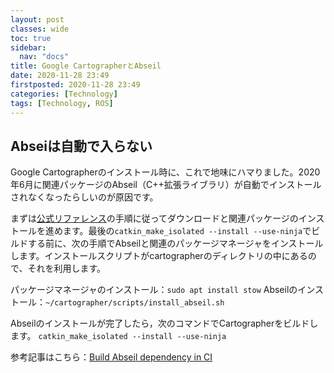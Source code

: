 ```yaml
---
layout: post
classes: wide
toc: true
sidebar:
  nav: "docs"
title: Google CartographerとAbseil
date: 2020-11-28 23:49
firstposted: 2020-11-28 23:49
categories: [Technology]
tags: [Technology, ROS]
---
```




## Abseiは自動で入らない

Google Cartographerのインストール時に、これで地味にハマりました。2020年6月に関連パッケージのAbseil（C++拡張ライブラリ）が自動でインストールされなくなったらしいのが原因です。

<!-- more -->

まずは[公式リファレンス](https://google-cartographer-ros.readthedocs.io/en/latest/compilation.html)の手順に従ってダウンロードと関連パッケージのインストールを進めます。最後の```catkin_make_isolated --install --use-ninja```でビルドする前に、次の手順でAbseilと関連のパッケージマネージャをインストールします。インストールスクリプトがcartographerのディレクトリの中にあるので、それを利用します。

パッケージマネージャのインストール：```sudo apt install stow```
Abseilのインストール：```~/cartographer/scripts/install_abseil.sh```

Abseilのインストールが完了したら，次のコマンドでCartographerをビルドします。
```catkin_make_isolated --install --use-ninja```

参考記事はこちら：[Build Abseil dependency in CI](https://github.com/cartographer-project/cartographer_ros/pull/1485)



